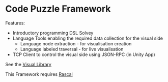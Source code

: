 # Code Puzzle Framework

Features:
+ Introductory programming DSL Solvey
+ Language Tools enabling the required data collection for the visual side
  + Language node extraction - for visualisation creation
  + Language labeled traversal - for live visualisation
+ TCP Client to control the visual side using JSON-RPC (in Unity App)

See the [Visual Library](https://github.com/snipy123/codeVisuals)

This Framework requires [Rascal](https://www.rascal-mpl.org/start/)
